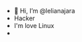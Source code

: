 - 👋 Hi, I’m @lelianajara
- Hacker
- I'm love Linux
- 
<!---
lelianajara/lelianajara is a ✨ special ✨ repository because its `README.md` (this file) appears on your GitHub profile.
You can click the Preview link to take a look at your changes.
--->
